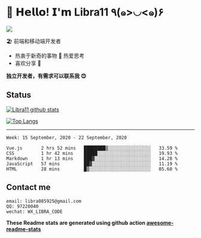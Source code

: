 # 🥳 𝗛𝗲𝗹𝗹𝗼! 𝗜'𝗺 Libra11 ٩(๑>◡<๑)۶

[![](https://img.shields.io/badge/-@Libra11-%23181717?style=flat-square&logo=github)](https://github.com/Libra11)

🏖 前端和移动端开发者

- 热衷于新奇的事物 🤩 热爱思考
- 喜欢分享 🧐

**独立开发者，有需求可以联系我 😊**

## Status

[![Libra11 github stats](https://github-readme-stats.vercel.app/api?username=Libra11&count_private=true&show_icons=true&theme=radical)](https://github.com/Libra11)

[![Top Langs](https://github-readme-stats.vercel.app/api/top-langs/?username=Libra11&theme=radical)](https://github.com/Libra11)

---

<!--START_SECTION:waka-->
```text
Week: 15 September, 2020 - 22 September, 2020

Vue.js       2 hrs 52 mins   ████████▒░░░░░░░░░░░░░░░░   33.59 % 
CSS          1 hr 42 mins    █████░░░░░░░░░░░░░░░░░░░░   19.93 % 
Markdown     1 hr 13 mins    ███▓░░░░░░░░░░░░░░░░░░░░░   14.28 % 
JavaScript   57 mins         ██▓░░░░░░░░░░░░░░░░░░░░░░   11.19 % 
HTML         28 mins         █▒░░░░░░░░░░░░░░░░░░░░░░░   05.60 % 
```
<!--END_SECTION:waka-->

## Contact me

```text
email: libra085925@gmail.com
QQ: 97220040
wechat: WX_LIBRA_CODE
```

**These Readme stats are generated using github action [awesome-readme-stats](https://github.com/anmol098/waka-readme-stats)**
